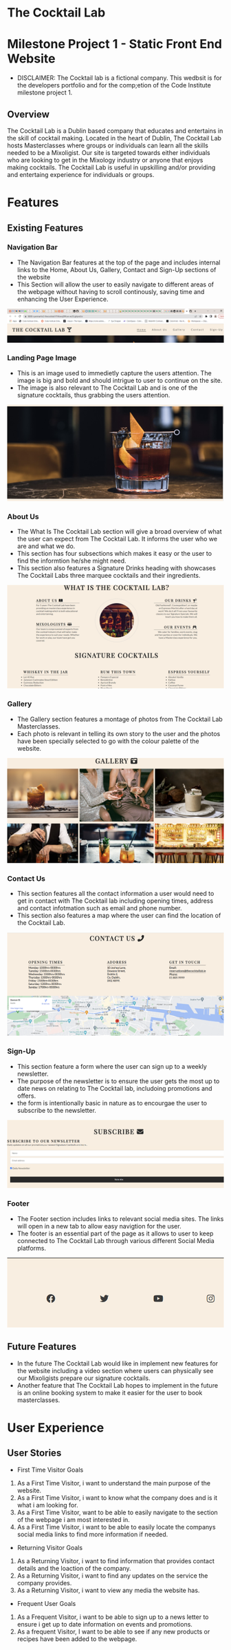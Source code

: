 # The Cocktail Lab 
# Milestone Project 1 - Static Front End Website 

* DISCLAIMER: The Cocktail lab is a fictional company. This wedbsit is for the developers portfolio and for the comp;etion of the Code Institute milestone project 1. 

## Overview 

The Cocktail Lab is a Dublin based company that educates and entertains in the skill of cocktail making. Located in the heart of Dublin, The Cocktail Lab hosts Masterclasses where groups or individuals can learn all the skills needed to be a Mixoligist. Our site is targeted towards either individuals who are looking to get in the Mixology industry or anyone that enjoys making cocktails. The Cocktail Lab is useful in upskilling and/or providing and entertaing experience for individuals or groups. 

# Features 

## Existing Features

### Navigation Bar

* The Navigation Bar features at the top of the page and includes internal links to the Home, About Us, Gallery, Contact and Sign-Up sections of the website
* This Section will allow the user to easily navigate to different areas of the webpage without having to scroll continously, saving time and enhancing the User Experience.  

![Navigation Bar Image](assets/images/Screenshot1.png) 

### Landing Page Image 

* This is an image used to immedietly capture the users attention. The image is big and bold and should intrigue to user to continue on the site. 
* The image is also relevant to The Cocktail Lab and is one of the signature cocktails, thus grabbing the users attention. 

![Landing Page Image](assets/images/Screenshot2.png) 

### About Us 

* The What Is The Cocktail Lab section will give a broad overview of what the user can expect from The Cocktail Lab. It informs the user who we are and what we do. 
* This section has four subsections which makes it easy or the user to find the informtion he/she might need. 
* This section also features a Signature Drinks heading with showcases The Cocktail Labs three marquee cocktails and their ingredients. 

![About Us image](assets/images/Screenshot3.png)

### Gallery 

* The Gallery section features a montage of photos from The Cocktail Lab Masterclasses. 
* Each photo is relevant in telling its own story to the user and the photos have been specially selected to go with the colour palette of the website. 

![Gallery Image](assets/images/Screenshot5.png)

### Contact Us 

* This section features all the contact information a user would need to get in contact with The Cocktail lab including opening times, address and contact infotmation such as email and phone number. 
* This section also features a map where the user can find the location of the Cocktail Lab. 

![Contact Us Image](assets/images/Screenshot6.png)

### Sign-Up

* This section feature a form where the user can sign up to a weekly newsletter. 
* The purpose of the newsletter is to ensure the user gets the most up to date news on relating to The Cocktail lab, includoing promotions and offers. 
* the form is intentionally basic in nature as to encourgae the user to subscribe to the newsletter. 

![Sign-Up Image](assets/images/Screenshot7.png)  

### Footer

* The Footer section includes links to relevant social media sites. The links will open in a new tab to allow easy navigtion for the user. 
* The footer is an essential part of the page as it allows to user to keep connected to The Cocktail Lab through various different Social Media platforms. 

![Footer image](assets/images/Screenshot8.png) 

## Future Features 

* In the future The Cocktail Lab would like in implement new features for the website including a video section where users can physically see our Mixoligists prepare our signature cocktails. 
* Another feature that The Cocktail Lab hopes to implement in the future is an online booking system to make it easier for the user to book masterclasses. 

# User Experience 

## User Stories 

* First Time Visitor Goals
1. As a First Time Visitor, i want to understand the main purpose of the website. 
2. As a First Time Visitor, i want to know what the company does and is it what i am looking for. 
3.  As a First Time Visitor,  want to be able to easily navigate to the section of the webpage i am most interested in. 
4.  As a First Time Visitor, i want to be able to easily locate the companys social media links to find more information if needed. 

* Returning Visitor Goals 
1. As a Returning Visitor, i want to find information that provides contact details and the loaction of the company. 
2. As a Returning Visitor, i want to find any updates on the service the company provides. 
3. As a Returning Visitor, i want to view any media the website has. 

* Frequent User Goals
1. As a Frequent Visitor, i want to be able to sign up to a news letter to ensure i get up to date information on events and promotions. 
2. As a frequent Visitor, I want to be able to see if any new products or recipes have been added to the webpage. 





